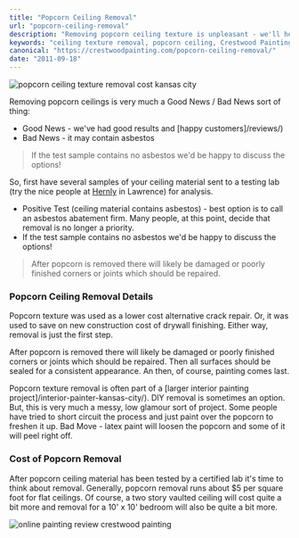 ```yaml
---
title: "Popcorn Ceiling Removal"
url: "popcorn-ceiling-removal"
description: "Removing popcorn ceiling texture is unpleasant - we'll help find the options that make sense for you. Be sure to test for asbestos if built before 1985."
keywords: "ceiling texture removal, popcorn ceiling, Crestwood Painting, Kansas City, paint contractor"
canonical: "https://crestwoodpainting.com/popcorn-ceiling-removal/"
date: "2011-09-18"
---
```


![popcorn ceiling texture removal cost kansas city](images/popcorn-ceiling-300x200.jpg)

Removing popcorn ceilings is very much a Good News / Bad News sort of thing:

- Good News - we've had good results and [happy customers]/reviews/)
- Bad News - it may contain asbestos

> If the test sample contains no asbestos we'd be happy to discuss the options!

So, first have several samples of your ceiling material sent to a testing lab (try the nice people at [Hernly](http://www.hernly.com) in Lawrence) for analysis.

- Positive Test (ceiling material contains asbestos) - best option is to call an asbestos abatement firm. Many people, at this point, decide that removal is no longer a priority.
- If the test sample contains no asbestos we'd be happy to discuss the options!

> After popcorn is removed there will likely be damaged or poorly finished corners or joints which should be repaired.

### Popcorn Ceiling Removal Details

Popcorn texture was used as a lower cost alternative crack repair. Or, it was used to save on new construction cost of drywall finishing. Either way, removal is just the first step.

After popcorn is removed there will likely be damaged or poorly finished corners or joints which should be repaired. Then all surfaces should be sealed for a consistent appearance. An then, of course, painting comes last.

Popcorn texture removal is often part of a [larger interior painting project]/interior-painter-kansas-city/). DIY removal is sometimes an option. But, this is very much a messy, low glamour sort of project. Some people have tried to short circuit the process and just paint over the popcorn to freshen it up. Bad Move - latex paint will loosen the popcorn and some of it will peel right off.

### Cost of Popcorn Removal

After popcorn ceiling material has been tested by a certified lab it's time to think about removal. Generally, popcorn removal runs about $5 per square foot for flat ceilings. Of course, a two story vaulted ceiling will cost quite a bit more and removal for a 10' x 10' bedroom will also be quite a bit more.

![online painting review crestwood painting](images/A-Google-User6.jpg)
